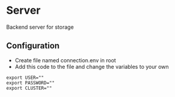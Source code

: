 # Server
Backend server for storage

## Configuration
- Create file named connection.env in root
- Add this code to the file and change the variables to your own
```
export USER=""
export PASSWORD=""
export CLUSTER=""
```
